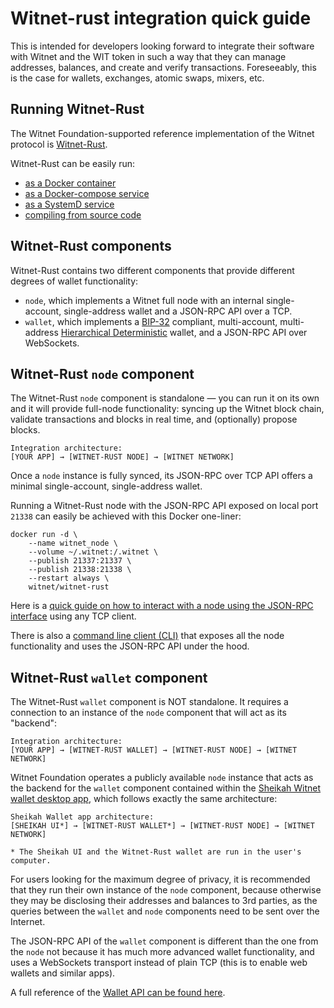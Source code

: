 # Witnet-rust integration quick guide

This is intended for developers looking forward to integrate their software with Witnet and the WIT token in such a way
that they can manage addresses, balances, and create and verify transactions. Foreseeably, this is the case for
wallets, exchanges, atomic swaps, mixers, etc.

## Running Witnet-Rust

The Witnet Foundation-supported reference implementation of the Witnet protocol is [Witnet-Rust](https://github.com/witnet/witnet-rust).

Witnet-Rust can be easily run:

- [as a Docker container](/try/run-a-node/)
- [as a Docker-compose service](/node-operators/docker-compose-service/)
- [as a SystemD service](/node-operators/systemd-service/)
- [compiling from source code](/developer/from-source/)

## Witnet-Rust components

Witnet-Rust contains two different components that provide different degrees of wallet functionality:

- `node`, which implements a Witnet full node with an internal single-account, single-address wallet and a JSON-RPC API over a TCP.
- `wallet`, which implements a [BIP-32](https://github.com/bitcoin/bips/blob/master/bip-0032.mediawiki) compliant, multi-account, multi-address [Hierarchical Deterministic](https://www.investopedia.com/terms/h/hd-wallet-hierarchical-deterministic-wallet.asp) wallet, and a JSON-RPC API over WebSockets.

## Witnet-Rust `node` component

The Witnet-Rust `node` component is standalone — you can run it on its own and it will provide full-node functionality: syncing up the Witnet block chain, validate transactions and blocks in real time, and (optionally) propose blocks.

```
Integration architecture:
[YOUR APP] → [WITNET-RUST NODE] → [WITNET NETWORK]
```

Once a `node` instance is fully synced, its JSON-RPC over TCP API offers a minimal single-account, single-address wallet.

Running a Witnet-Rust node with the JSON-RPC API exposed on local port `21338` can easily be achieved with this Docker
one-liner:

```console
docker run -d \
    --name witnet_node \
    --volume ~/.witnet:/.witnet \
    --publish 21337:21337 \
    --publish 21338:21338 \
    --restart always \
    witnet/witnet-rust
```

Here is a [quick guide on how to interact with a node using the JSON-RPC interface](https://medium.com/witnet/interacting-with-witnet-node-without-cli-7028e8f6cff7) using any TCP client.

There is also a [command line client (CLI)](/node-operators/cli/) that exposes all the node functionality and uses the JSON-RPC API under the hood.

## Witnet-Rust `wallet` component

The Witnet-Rust `wallet` component is NOT standalone. It requires a connection to an instance of the `node` component that will act as its "backend":

```
Integration architecture:
[YOUR APP] → [WITNET-RUST WALLET] → [WITNET-RUST NODE] → [WITNET NETWORK]
```

Witnet Foundation operates a publicly available `node` instance that acts as the backend for the `wallet` component contained within the [Sheikah Witnet wallet desktop app](https://sheikah.app), which follows exactly the same architecture:

```
Sheikah Wallet app architecture:
[SHEIKAH UI*] → [WITNET-RUST WALLET*] → [WITNET-RUST NODE] → [WITNET NETWORK]

* The Sheikah UI and the Witnet-Rust wallet are run in the user's computer.
```

For users looking for the maximum degree of privacy, it is recommended that they run their own instance of the `node` component, because otherwise they may be disclosing their addresses and balances to 3rd parties, as the queries between the `wallet` and `node` components need to be sent over the Internet.

The JSON-RPC API of the `wallet` component is different than the one from the `node` not because it has much more advanced wallet functionality, and uses a WebSockets transport instead of plain TCP (this is to enable web wallets and similar apps). 

A full reference of the [Wallet API can be found here](/developer/wallet-api/).